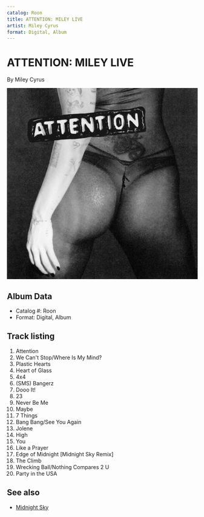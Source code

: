 ```yaml
---
catalog: Roon
title: ATTENTION: MILEY LIVE
artist: Miley Cyrus
format: Digital, Album
---
```


# ATTENTION: MILEY LIVE

By Miley Cyrus

![](../../assets/albumcovers/Miley_Cyrus-ATTENTION-_MILEY_LIVE.png)

## Album Data

- Catalog #: Roon
- Format: Digital, Album


## Track listing


1. Attention
2. We Can't Stop/Where Is My Mind?
3. Plastic Hearts
4. Heart of Glass
5. 4x4
6. (SMS) Bangerz
7. Dooo It!
8. 23
9. Never Be Me
10. Maybe
11. 7 Things
12. Bang Bang/See You Again
13. Jolene
14. High
15. You
16. Like a Prayer
17. Edge of Midnight [Midnight Sky Remix]
18. The Climb
19. Wrecking Ball/Nothing Compares 2 U
20. Party in the USA


## See also

- [Midnight Sky](Midnight_Sky.md)
